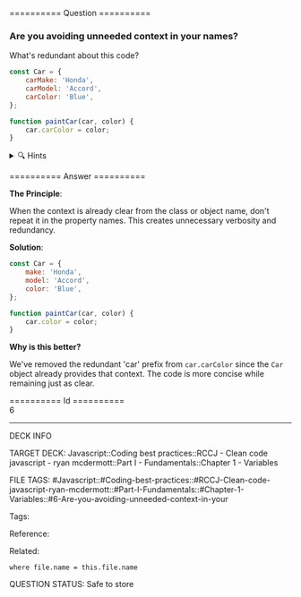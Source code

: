 ========== Question ==========  

### Are you avoiding unneeded context in your names?

What's redundant about this code?

```javascript
const Car = {
    carMake: 'Honda',
    carModel: 'Accord',
    carColor: 'Blue',
};

function paintCar(car, color) {
    car.carColor = color;
}
```

<details><summary>🔍 Hints</summary>

Think about:

-   What context does the `Car` object already provide?

-   Are the 'car' prefixes adding any valuable information?

-   How could we make this more concise while maintaining clarity?

</details>  

========== Answer ==========  

**The Principle**:

When the context is already clear from the class or object name, don't repeat it in the property names. This creates unnecessary verbosity and redundancy.

**Solution**:

```javascript
const Car = {
    make: 'Honda',
    model: 'Accord',
    color: 'Blue',
};

function paintCar(car, color) {
    car.color = color;
}
```

**Why is this better?**

We've removed the redundant 'car' prefix from `car.carColor` since the `Car` object already provides that context. The code is more concise while remaining just as clear.

========== Id ==========  
6

---

DECK INFO

TARGET DECK: Javascript::Coding best practices::RCCJ - Clean code javascript - ryan mcdermott::Part I - Fundamentals::Chapter 1 - Variables

FILE TAGS: #Javascript::#Coding-best-practices::#RCCJ-Clean-code-javascript-ryan-mcdermott::#Part-I-Fundamentals::#Chapter-1-Variables::#6-Are-you-avoiding-unneeded-context-in-your

Tags:

Reference:

Related:

```dataview
where file.name = this.file.name
```

QUESTION STATUS: Safe to store
